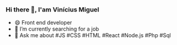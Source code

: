 ### Hi there 👋, I'am Vinícius Miguel

- 😄 Front end developer 
- 🔭 I’m currently searching for a job
- 💬 Ask me about #JS #CSS #HTML #React #Node.js #Php #Sql
